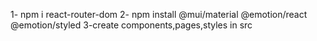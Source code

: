 1- npm i react-router-dom
2- npm install @mui/material @emotion/react @emotion/styled
3-create components,pages,styles in src
